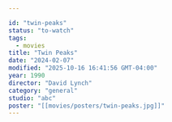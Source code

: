 ```yaml
---

id: "twin-peaks"
status: "to-watch"
tags:
  - movies
title: "Twin Peaks"
date: "2024-02-07"
modified: "2025-10-16 16:41:56 GMT-04:00"
year: 1990
director: "David Lynch"
category: "general"
studio: "abc"
poster: "[[movies/posters/twin-peaks.jpg]]"
---
```

